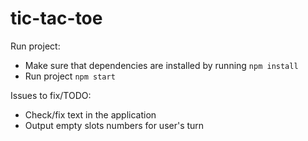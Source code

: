 # tic-tac-toe

Run project:
* Make sure that dependencies are installed by running `npm install`
* Run project `npm start`

Issues to fix/TODO:
* Check/fix text in the application
* Output empty slots numbers for user's turn
